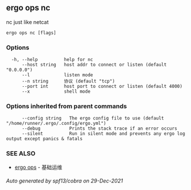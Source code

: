 ## ergo ops nc

nc just like netcat

```
ergo ops nc [flags]
```

### Options

```
  -h, --help          help for nc
      --host string   host addr to connect or listen (default "0.0.0.0")
      --l             listen mode
      --n string      协议 (default "tcp")
      --port int      host port to connect or listen (default 4000)
      --x             shell mode
```

### Options inherited from parent commands

```
      --config string   The ergo config file to use (default "/home/runner/.ergo/.config/ergo.yml")
      --debug           Prints the stack trace if an error occurs
      --silent          Run in silent mode and prevents any ergo log output except panics & fatals
```

### SEE ALSO

* [ergo ops](ergo_ops.md)	 - 基础运维

###### Auto generated by spf13/cobra on 29-Dec-2021
